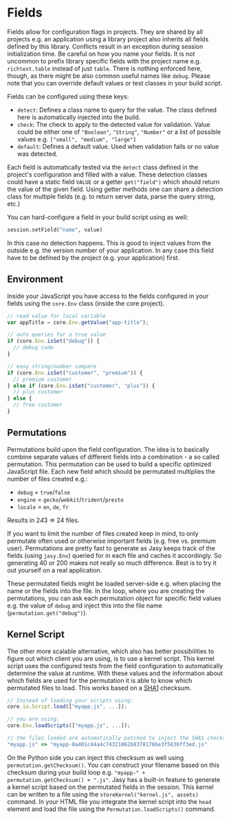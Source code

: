 # Fields

Fields allow for configuration flags in projects. They are shared by all projects e.g. an application using a library project also inherits all fields defined by this library. Conflicts result in an exception during session initialization time. Be careful on how you name your fields. It is not uncommon to prefix library specific fields with the project name e.g. `richtext.table` instead of just `table`. There is nothing enforced here, though, as there might be also common useful names like `debug`. Please note that you can override default values or test classes in your build script.

Fields can be configured using these keys:

* `detect`: Defines a class name to query for the value. The class defined here is automatically injected into the build.
* `check`: The check to apply to the detected value for validation. Value could be either one of `"Boolean"`, `"String"`, `"Number"` or a list of possible values e.g. `["small", "medium", "large"]`
* `default`: Defines a default value. Used when validation fails or no value was detected.

Each field is automatically tested via the `detect` class defined in the project's configuration and filled with a value. These detection classes could have a static field `VALUE` or a getter `get("field")` which should return the value of the given field. Using getter methods one can share a detection class for multiple fields (e.g. to return server data, parse the query string, etc.)

You can hard-configure a field in your build script using as well:

```python
session.setField("name", value)
```

In this case no detection happens. This is good to inject values from the outside e.g. the version number of your application. In any case this field have to be defined by the project (e.g. your application) first.



## Environment

Inside your JavaScript you have access to the fields configured in your fields using the `core.Env` class (inside the core project).

```js
// read value for local variable
var appTitle = core.Env.getValue("app-title");

// auto queries for a true value
if (core.Env.isSet("debug")) { 
  // debug code
}

// easy string/number compare
if (core.Env.isSet("customer", "premium")) {
  // premium customer
} else if (core.Env.isSet("customer", "plus")) {
  // plus customer
} else {
  // free customer
}
```


## Permutations

Permutations build upon the field configuration. The idea is to basically combine separate values of different fields into a combination - a so called permutation. This permutation can be used to build a specific optimized JavaScript file. Each new field which should be permutated multiplies the number of files created e.g.:

* `debug` = `true`/`false`
* `engine` = `gecko`/`webkit`/`trident`/`presto`
* `locale` = `en`, `de`, `fr`

Results in 2*4*3 => 24 files.

If you want to limit the number of files created keep in mind, to only permutate often used or otherwise important fields (e.g. free vs. premium user). Permutations are pretty fast to generate as Jasy keeps track of the fields (using `jasy.Env`) queried for in each file and caches it accordingly. So generating 40 or 200 makes not really so much difference. Best is to try it out yourself on a real application.

These permutated fields might be loaded server-side e.g. when placing the name or the fields into the file. In the loop, where you are creating the permutations, you can ask each permutation object for specific field values e.g. the value of `debug` and inject this into the file name (`permutation.get("debug")`). 


## Kernel Script

The other more scalable alternative, which also has better possibilities to figure out which client you are using, is to use a kernel script. This kernel script uses the configured tests from the field configuration to automatically determine the value at runtime. With these values and the information about which fields are used for the permutation it is able to know which permutated files to load. This works based on a [SHA1](http://en.wikipedia.org/wiki/SHA1) checksum. 

```js
// Instead of loading your scripts using:
core.io.Script.load(["myapp.js", ...]);

// you are using:
core.Env.loadScripts(["myapp.js", ...]);

// the files loaded are automatically patched to inject the SHA1 checksum:
"myapp.js" => "myapp-8a401c44a4c74321062b8378176be3f5636ff3ed.js"
```

On the Python side you can inject this checksum as well using `permutation.getChecksum()`. You can construct your filename based on this checksum during your build loop e.g. `"myapp-" + permutation.getChecksum() + ".js"`. Jasy has a built-in feature to generate a kernel script based on the permutated fields in the session. This kernel can be written to a file using the `storeKernel("kernel.js", assets)` command. In your HTML file you integrate the kernel script into the `head` element and load the file using the `Permutation.loadScripts()` command.
